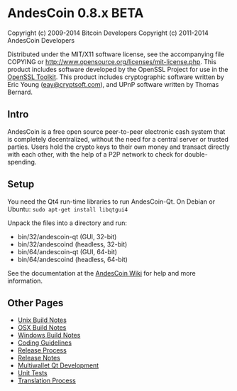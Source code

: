 AndesCoin 0.8.x BETA
====================

Copyright (c) 2009-2014 Bitcoin Developers
Copyright (c) 2011-2014 AndesCoin Developers

Distributed under the MIT/X11 software license, see the accompanying
file COPYING or http://www.opensource.org/licenses/mit-license.php.
This product includes software developed by the OpenSSL Project for use in the [OpenSSL Toolkit](http://www.openssl.org/). This product includes
cryptographic software written by Eric Young ([eay@cryptsoft.com](mailto:eay@cryptsoft.com)), and UPnP software written by Thomas Bernard.


Intro
---------------------
AndesCoin is a free open source peer-to-peer electronic cash system that is
completely decentralized, without the need for a central server or trusted
parties.  Users hold the crypto keys to their own money and transact directly
with each other, with the help of a P2P network to check for double-spending.


Setup
---------------------
You need the Qt4 run-time libraries to run AndesCoin-Qt. On Debian or Ubuntu:
	`sudo apt-get install libqtgui4`

Unpack the files into a directory and run:

- bin/32/andescoin-qt (GUI, 32-bit)
- bin/32/andescoind (headless, 32-bit)
- bin/64/andescoin-qt (GUI, 64-bit)
- bin/64/andescoind (headless, 64-bit)

See the documentation at the [AndesCoin Wiki](http://andescoin.info)
for help and more information.


Other Pages
---------------------
- [Unix Build Notes](build-unix.md)
- [OSX Build Notes](build-osx.md)
- [Windows Build Notes](build-msw.md)
- [Coding Guidelines](coding.md)
- [Release Process](release-process.md)
- [Release Notes](release-notes.md)
- [Multiwallet Qt Development](multiwallet-qt.md)
- [Unit Tests](unit-tests.md)
- [Translation Process](translation_process.md)
